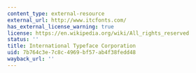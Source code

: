```yaml
---
content_type: external-resource
external_url: http://www.itcfonts.com/
has_external_license_warning: true
license: https://en.wikipedia.org/wiki/All_rights_reserved
status: ''
title: International Typeface Corporation
uid: 7b764c3e-7c8c-4969-bf57-ab4f38fedd48
wayback_url: ''
---
```

